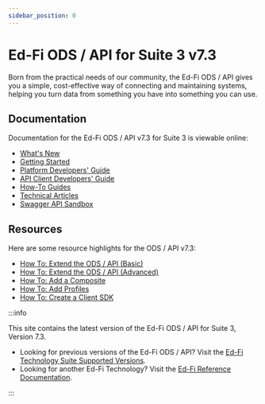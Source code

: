 ```yaml
---
sidebar_position: 0
---
```


# Ed-Fi ODS / API for Suite 3 v7.3

Born from the practical needs of our community, the Ed-Fi ODS / API gives you a
simple, cost-effective way of connecting and maintaining systems, helping you
turn data from something you have into something you can use.

## Documentation

Documentation for the Ed-Fi ODS / API v7.3 for Suite 3 is viewable online:

* [What's New](./whats-new/readme.mdx)
* [Getting Started](./getting-started/readme.md)
* [Platform Developers'
    Guide](./platform-dev-guide/readme.md)
* [API Client Developers'
    Guide](./client-developers-guide/readme.md)
* [How-To Guides](./how-to-guides/readme.mdx)
* [Technical
    Articles](./technical-articles/readme.mdx)
* [Swagger API Sandbox](https://api.ed-fi.org/)

## Resources

Here are some resource highlights for the ODS / API v7.3:

* [How To: Extend the ODS / API
    (Basic)](./how-to-guides/how-to-extend-the-ed-fi-ods-api-alternative-education-program-example.md)
* [How To: Extend the ODS / API
    (Advanced)](./how-to-guides/how-to-extend-the-ed-fi-ods-api-student-transcript-example.md)
* [How To: Add a
    Composite](./how-to-guides/how-to-add-api-composites-to-the-ed-fi-ods-api-solution.md)
* [How To: Add
    Profiles](./how-to-guides/how-to-add-profiles-to-the-ed-fi-ods-api.md)
* [How To: Create a Client
    SDK](./client-developers-guide/using-code-generation-to-create-an-sdk.md)

:::info

This site contains the latest version of the Ed-Fi ODS / API for Suite 3,
Version 7.3.

* Looking for previous versions of the Ed-Fi ODS / API? Visit the [Ed-Fi Technology Suite Supported Versions](../../../../0-roadmap/supported-versions.md).
* Looking for another Ed-Fi Technology? Visit the [Ed-Fi Reference Documentation](/reference).

:::
